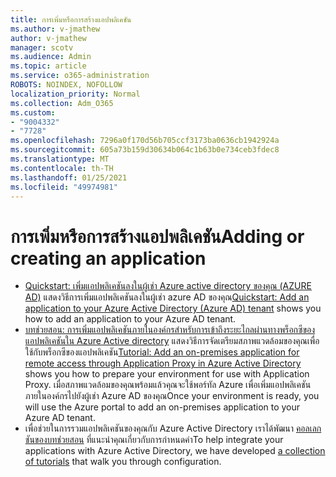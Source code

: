 ```yaml
---
title: การเพิ่มหรือการสร้างแอปพลิเคชัน
ms.author: v-jmathew
author: v-jmathew
manager: scotv
ms.audience: Admin
ms.topic: article
ms.service: o365-administration
ROBOTS: NOINDEX, NOFOLLOW
localization_priority: Normal
ms.collection: Adm_O365
ms.custom:
- "9004332"
- "7728"
ms.openlocfilehash: 7296a0f170d56b705ccf3173ba0636cb1942924a
ms.sourcegitcommit: 605a73b159d30634b064c1b63b0e734ceb3fdec8
ms.translationtype: MT
ms.contentlocale: th-TH
ms.lasthandoff: 01/25/2021
ms.locfileid: "49974981"
---
```

# <a name="adding-or-creating-an-application"></a><span data-ttu-id="c04fc-102">การเพิ่มหรือการสร้างแอปพลิเคชัน</span><span class="sxs-lookup"><span data-stu-id="c04fc-102">Adding or creating an application</span></span>

- <span data-ttu-id="c04fc-103">[Quickstart: เพิ่มแอปพลิเคชันลงในผู้เช่า Azure active directory ของคุณ (AZURE AD)](https://docs.microsoft.com/azure/active-directory/manage-apps/add-application-portal) แสดงวิธีการเพิ่มแอปพลิเคชันลงในผู้เช่า azure AD ของคุณ</span><span class="sxs-lookup"><span data-stu-id="c04fc-103">[Quickstart: Add an application to your Azure Active Directory (Azure AD) tenant](https://docs.microsoft.com/azure/active-directory/manage-apps/add-application-portal) shows you how to add an application to your Azure AD tenant.</span></span>
- <span data-ttu-id="c04fc-104">[บทช่วยสอน: การเพิ่มแอปพลิเคชันภายในองค์กรสำหรับการเข้าถึงระยะไกลผ่านทางพร็อกซีของแอปพลิเคชันใน Azure Active directory](https://docs.microsoft.com/azure/active-directory/manage-apps/application-proxy-add-on-premises-application) แสดงวิธีการจัดเตรียมสภาพแวดล้อมของคุณเพื่อใช้กับพร็อกซีของแอปพลิเคชัน</span><span class="sxs-lookup"><span data-stu-id="c04fc-104">[Tutorial: Add an on-premises application for remote access through Application Proxy in Azure Active Directory](https://docs.microsoft.com/azure/active-directory/manage-apps/application-proxy-add-on-premises-application) shows you how to prepare your environment for use with Application Proxy.</span></span> <span data-ttu-id="c04fc-105">เมื่อสภาพแวดล้อมของคุณพร้อมแล้วคุณจะใช้พอร์ทัล Azure เพื่อเพิ่มแอปพลิเคชันภายในองค์กรไปยังผู้เช่า Azure AD ของคุณ</span><span class="sxs-lookup"><span data-stu-id="c04fc-105">Once your environment is ready, you will use the Azure portal to add an on-premises application to your Azure AD tenant.</span></span>
- <span data-ttu-id="c04fc-106">เพื่อช่วยในการรวมแอปพลิเคชันของคุณกับ Azure Active Directory เราได้พัฒนา [คอลเลกชันของบทช่วยสอน](https://docs.microsoft.com/azure/active-directory/saas-apps/tutorial-list) ที่แนะนำคุณเกี่ยวกับการกำหนดค่า</span><span class="sxs-lookup"><span data-stu-id="c04fc-106">To help integrate your applications with Azure Active Directory, we have developed [a collection of tutorials](https://docs.microsoft.com/azure/active-directory/saas-apps/tutorial-list) that walk you through configuration.</span></span>
